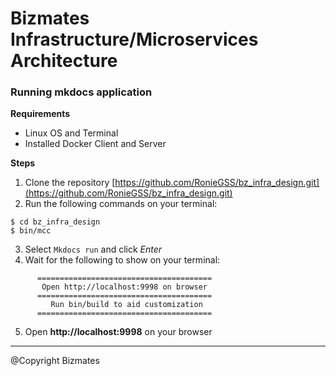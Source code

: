 # Bizmates Infrastructure/Microservices Architecture

### Running mkdocs application

**Requirements**
* Linux OS and Terminal
* Installed Docker Client and Server

**Steps**
1. Clone the repository [https://github.com/RonieGSS/bz_infra_design.git](https://github.com/RonieGSS/bz_infra_design.git)
2. Run the following commands on your terminal:
```
$ cd bz_infra_design
$ bin/mcc
```
3. Select `Mkdocs run` and click *Enter*
4. Wait for the following to show on your terminal:
```
	  =======================================
	   Open http://localhost:9998 on browser
	  =======================================
	     Run bin/build to aid customization
	  =======================================
```
5. Open **http://localhost:9998** on your browser

<hr/>
<footer>@Copyright Bizmates</footer>